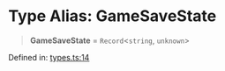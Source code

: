 # Type Alias: GameSaveState

> **GameSaveState** = `Record`\<`string`, `unknown`\>

Defined in: [types.ts:14](https://github.com/laruss/react-text-game/blob/69d70d1469d5c42a37ce3eebe7e9ba2b0e018eba/packages/core/src/types.ts#L14)
